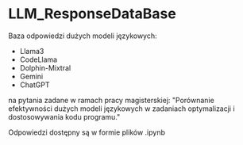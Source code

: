 # LLM_ResponseDataBase

Baza odpowiedzi dużych modeli językowych:
- Llama3
- CodeLlama
- Dolphin-Mixtral
- Gemini
- ChatGPT

na pytania zadane w ramach pracy magisterskiej: "Porównanie efektywności dużych modeli 
językowych w zadaniach optymalizacji i 
dostosowywania kodu programu."

Odpowiedzi dostępny są w formie plików .ipynb
